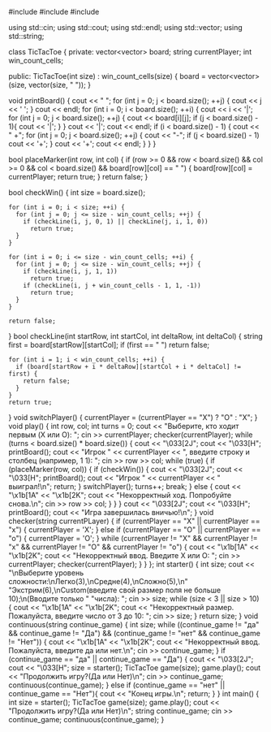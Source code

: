 #include <iostream>
#include <string>
#include <vector>

using std::cin;
using std::cout;
using std::endl;
using std::vector;
using std::string;

class TicTacToe { 
private:
    vector<vector<string>> board;
    string currentPlayer;
    int win_count_cells;

public:
  TicTacToe(int size) : win_count_cells(size) {
    board = vector<vector<string>>(size, vector<string>(size, " "));
  }

  void printBoard() {
    cout << "  ";
    for (int j = 0; j < board.size(); ++j) {
      cout << j << ' ';
    }
    cout << endl;
    for (int i = 0; i < board.size(); ++i) {
      cout << i << '|';
      for (int j = 0; j < board.size(); ++j) {
        cout << board[i][j];
        if (j < board.size() - 1){
          cout << '|';
        }
      }
      cout << '|';
      cout << endl;
      if (i < board.size() - 1) {
        cout << " +";
        for (int j = 0; j < board.size(); ++j) {
          cout << "-";
          if (j < board.size() - 1)
            cout << '+';
        }
        cout << '+';
        cout << endl;
      }
    }
  }

  bool placeMarker(int row, int col) {
    if (row >= 0 && row < board.size() && col >= 0 && col < board.size() &&
        board[row][col] == " ") {
      board[row][col] = currentPlayer;
      return true;
    }
    return false;
  }

  bool checkWin() {
    int size = board.size();

    for (int i = 0; i < size; ++i) {
      for (int j = 0; j <= size - win_count_cells; ++j) {
        if (checkLine(i, j, 0, 1) || checkLine(j, i, 1, 0))
          return true;
      }
    }

    for (int i = 0; i <= size - win_count_cells; ++i) {
      for (int j = 0; j <= size - win_count_cells; ++j) {
        if (checkLine(i, j, 1, 1))
          return true;
        if (checkLine(i, j + win_count_cells - 1, 1, -1))
          return true;
      }
    }

    return false;
  }
  bool checkLine(int startRow, int startCol, int deltaRow, int deltaCol) {
    string first = board[startRow][startCol];
    if (first == " ")
      return false;

    for (int i = 1; i < win_count_cells; ++i) {
      if (board[startRow + i * deltaRow][startCol + i * deltaCol] != first) {
        return false;
      }
    }
    return true;
  }
  void switchPlayer() {
    currentPlayer = (currentPlayer == "X") ? "O" : "X"; 
  }
  void play() {
    int row, col;
    int turns = 0;
    cout << "Выберите, кто ходит первым (X или O): ";
    cin >> currentPlayer;
    checker(currentPlayer);
    while (turns < board.size() * board.size()) {
      cout << "\033[2J";
      cout << "\033[H";
      printBoard();
      cout << "Игрок " << currentPlayer
           << ", введите строку и столбец (например, 1 1): ";
      cin >> row >> col;
      while (true) {
        if (placeMarker(row, col)) {
          if (checkWin()) {
            cout << "\033[2J";
            cout << "\033[H";
            printBoard();
            cout << "Игрок " << currentPlayer << " выиграл!\n";
            return;
          }
          switchPlayer();
          turns++;
          break;
        } else {
          cout << "\x1b[1A" << "\x1b[2K";
          cout << "Некорректный ход. Попробуйте снова.\n";
          cin >> row >> col;
        }
      }
    }
    cout << "\033[2J";
    cout << "\033[H";
    printBoard();
    cout << "Игра завершилась вничью!\n";
  }
  void checker(string currentPLayer) {
    if (currentPlayer == "X" || currentPlayer == "x") {
      currentPlayer = 'X';
    } else if (currentPlayer == "O" || currentPlayer == "o") {
      currentPlayer = 'O';
    }
    while (currentPlayer != "X" && currentPlayer != "x" &&
           currentPlayer != "O" && currentPlayer != "o") {
      cout << "\x1b[1A" << "\x1b[2K";
      cout << "Некорректный ввод. Введите X или O: ";
      cin >> currentPlayer;
      checker(currentPlayer);
    }
  }
};
int starter() {
  int size;
  cout << "\nВыберите уровень сложности:\nЛегко(3),\nСредне(4),\nСложно(5),\n"
    "Экстрим(6),\nCustom(введите свой размер поля не больше 10);\n(Вводите только "
    "числа): ";
  cin >> size;
  while (size < 3 || size > 10) {
    cout << "\x1b[1A" << "\x1b[2K";
    cout << "Некорректный размер. Пожалуйста, введите число от 3 до 10: ";
    cin >> size;
  }
  return size;
}
void continuous(string continue_game) {
  int size;
  while ((continue_game != "да" && continue_game != "Да") && (continue_game != "нет" && continue_game != "Нет")) {
    cout << "\x1b[1A" << "\x1b[2K";
    cout << "Некорректный ввод. Пожалуйста, введите да или нет.\n";
    cin >> continue_game;
  }
  if (continue_game == "да" || continue_game == "Да") {
    cout << "\033[2J";
    cout << "\033[H";
    size = starter();
    TicTacToe game(size);
    game.play();
    cout << "Продолжить игру?(Да или Нет)\n";
    cin >> continue_game;
    continuous(continue_game);
  } else if (continue_game == "нет" || continue_game == "Нет"){
    cout << "Конец игры.\n";
    return;
  }
}
int main() {
  int size = starter();
  TicTacToe game(size);
  game.play();
  cout << "Продолжить игру?(Да или Нет)\n";
  string continue_game; 
  cin >> continue_game;
  continuous(continue_game);
}